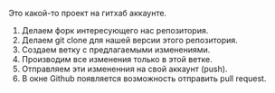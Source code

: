 Это какой-то проект на гитхаб аккаунте.


1. Делаем форк интересующего нас репозитория.
2. Делаем git clone для нашей версии этого репозитория.
3. Создаем ветку с предлагаемыми изменениями.
4. Производим все изменения только в этой ветке.
5. Отправляем эти измененния на свой аккаунт (push).
6. В окне Github появляется возможность отправить pull request.